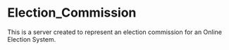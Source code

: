 # Election_Commission
This is a server created to represent an election commission for an Online Election System.
